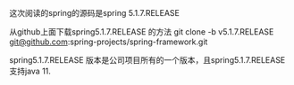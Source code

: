 这次阅读的spring的源码是spring 5.1.7.RELEASE 

从github上面下载spring5.1.7.RELEASE 的方法
git clone -b v5.1.7.RELEASE git@github.com:spring-projects/spring-framework.git




spring5.1.7.RELEASE 版本是公司项目所有的一个版本，且spring5.1.7.RELEASE 支持java 11. 


